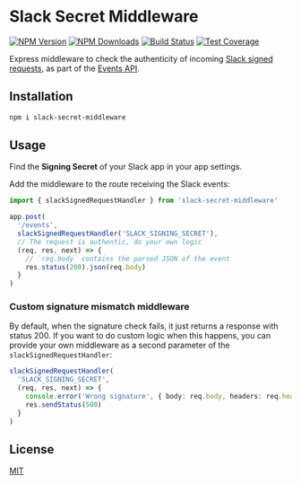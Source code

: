 # Slack Secret Middleware

[![NPM Version][npm-image]][npm-url]
[![NPM Downloads][downloads-image]][downloads-url]
[![Build Status][travis-image]][travis-url]
[![Test Coverage][coveralls-image]][coveralls-url]

Express middleware to check the authenticity of incoming [Slack signed requests](https://api.slack.com/docs/verifying-requests-from-slack), as part of the [Events API](https://api.slack.com/events-api).

## Installation

```bash
npm i slack-secret-middleware
```

## Usage

Find the **Signing Secret** of your Slack app in your app settings.

Add the middleware to the route receiving the Slack events:

```ts
import { slackSignedRequestHandler } from 'slack-secret-middleware'

app.post(
  '/events',
  slackSignedRequestHandler('SLACK_SIGNING_SECRET'),
  // The request is authentic, do your own logic
  (req, res, next) => {
    // `req.body` contains the parsed JSON of the event
    res.status(200).json(req.body)
  }
)
```

### Custom signature mismatch middleware

By default, when the signature check fails, it just returns a response with status 200. If you want to do custom logic when this happens, you can provide your own middleware as a second parameter of the `slackSignedRequestHandler`:

```ts
slackSignedRequestHandler(
  'SLACK_SIGNING_SECRET',
  (req, res, next) => {
    console.error('Wrong signature', { body: req.body, headers: req.headers })
    res.sendStatus(500)
  }
)
```

## License

[MIT](LICENSE)

[npm-image]: https://img.shields.io/npm/v/slack-secret-middleware.svg
[npm-url]: https://npmjs.org/package/slack-secret-middleware
[travis-image]: https://travis-ci.org/wuha-team/slack-secret-middleware.svg?branch=master
[travis-url]: https://travis-ci.org/wuha-team/slack-secret-middleware
[coveralls-image]: https://coveralls.io/repos/github/wuha-team/slack-secret-middleware/badge.svg?branch=master
[coveralls-url]: https://coveralls.io/github/wuha-team/slack-secret-middleware?branch=master
[downloads-image]: https://img.shields.io/npm/dm/slack-secret-middleware.svg
[downloads-url]: https://npmjs.org/packageslack-secret-middleware